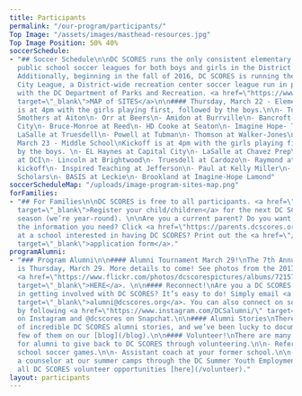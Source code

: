 ```yaml
---
title: Participants
permalink: "/our-program/participants/"
Top Image: "/assets/images/masthead-resources.jpg"
Top Image Position: 50% 40%
soccerSchedule:
- "## Soccer Schedule\n\nDC SCORES runs the only consistent elementary and middle
  public school soccer leagues for both boys and girls in the District of Columbia.
  Additionally, beginning in the fall of 2016, DC SCORES is running the DC SCORES
  City League, a District-wide recreation center soccer league run in partnership
  with the DC Department of Parks and Recreation. <a href=\"https://www.google.com/maps/d/u/0/viewer?mid=1ArueGtkLKryfnhjFva-7hHSZlD8&ll=38.8939219214454%2C-77.01469049999997&z=12\"
  target=\"_blank\">MAP of SITES</a>\n\n#### Thursday, March 22 - Elementary School\nKickoff
  is at 4pm with the girls playing first, followed by the boys.\n\n- Tuner at Miner\n-
  Smothers at Aiton\n- Orr at Beers\n- Amidon at Burrville\n- Bancroft at Capital
  City\n- Bruce-Monroe at Reed\n- HD Cooke at Seaton\n- Imagine Hope- Tolson at Thomas\n-
  LaSalle at Truesdell\n- Powell at Tubman\n- Thomson at Walker-Jones\n\n#### Friday,
  March 23 - Middle School\nKickoff is at 4pm with the girls playing first, followed
  by the boys. \n- EL Haynes at Capital City\n- LaSalle at Chavez Prep\n- MacFarland
  at DCI\n- Lincoln at Brightwood\n- Truesdell at Cardozo\n- Raymond at KIPP WILL\n\n#Co-Ed\n4pm
  kickoff\n- Inspired Teaching at Jefferson\n- Paul at Kelly Miller\n- Hart at DC
  Scholars\n- BASIS at Leckie\n- Brookland at Imagine-Hope Lamond"
soccerScheduleMap: "/uploads/image-program-sites-map.png"
forFamilies:
- "## For Families\n\nDC SCORES is free to all participants. <a href=\"http://register.dcscores.org\"
  target=\"_blank\">Register your child/children</a> for the next DC SCORES programming
  season (we’re year-round). \n\nAre you a current parent? Do you want to get all
  the information you need? Click <a href=\"https://parents.dcscores.org/\" target=\"_blank\">HERE</a>\n\nWork
  at a school interested in having DC SCORES? Print out the <a href=\"/uploads/dc-scores-new-school-application-2017.pdf\"
  target=\"_blank\">application form</a>."
programAlumni:
- "### Program Alumni\n\n#### Alumni Tournament March 29!\nThe 7th Annual Alumni Tournament
  is Thursday, March 29. More details to come! See photos from the 2017 tournament
  <a href=\"https://www.flickr.com/photos/dcscorespictures/albums/72157682843707995\"
  target=\"_blank\">HERE</a>. \n\n#### Reconnect!\nAre you a DC SCORES alumnus interested
  in getting involved with DC SCORES? It’s easy to do! Simply email <a href=\"mailto:alumni@dcscores.org\"
  target=\"_blank\">alumni@dcscores.org</a>. You can also connect on social media
  by following <a href=\"https://www.instagram.com/DCSalumni/\" target=\"_blank\">@DCSalumni</a>
  on Instagram and @dcscores on Snapchat.\n\n#### Alumni Stories\nThere are hundreds
  of incredible DC SCORES alumni stories, and we’ve been lucky to document just a
  few of them on our [blog](/blog).\n\n#### Volunteer!\nThere are many great ways
  for alumni to give back to DC SCORES through volunteering.\n\n- Referee elementary
  school soccer games.\n\n- Assistant coach at your former school.\n\n- Apply to be
  a counselor at our summer camps through the DC Summer Youth Employment Program (SYEP).\n\nView
  all DC SCORES volunteer opportunities [here](/volunteer)."
layout: participants
---
```


